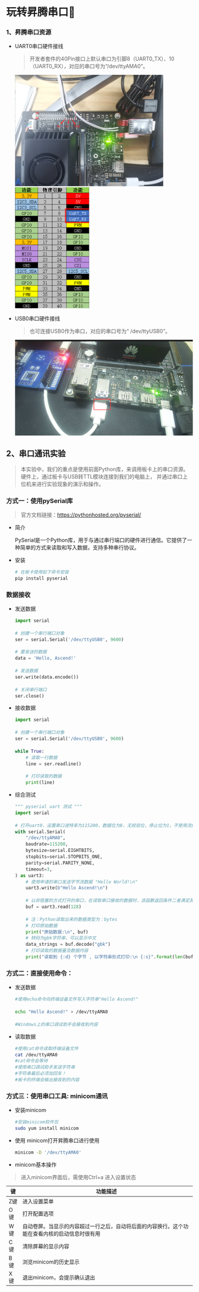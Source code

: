 ﻿# 玩转昇腾串口🗽

### 1、昇腾串口资源

- UART0串口硬件接线
  >开发者套件的40Pin接口上默认串口为引脚8（UART0_TX）、10（UART0_RX），对应的串口号为“/dev/ttyAMA0”。

  <img src="../../img/串口接线实物图.png" width = "400" >
  <a href="https://www.hiascend.com/document/detail/zh/Atlas200IDKA2DeveloperKit/23.0.RC2/Hardware%20Interfaces/hiug/hiug_0017.html">
    <img src="../../img/40pin.png" width = "200">
  </a>

- USB0串口硬件接线
  >也可连接USB0作为串口，对应的串口号为“ /dev/ttyUSB0”。

  <img src="../../img/usb0.png" width = "500">


## 2、串口通讯实验
>本实验中，我们的重点是使用前面Python库，来调用板卡上的串口资源。硬件上，通过板卡与USB转TTL模块连接到我们的电脑上， 并通过串口上位机来进行实验现象的演示和操作。

### 方式一：使用pySerial库
>官方文档链接：https://pythonhosted.org/pyserial/

- 简介

  PySerial是一个Python库，用于与通过串行端口的硬件进行通信。它提供了一种简单的方式来读取和写入数据，支持多种串行协议。

-  安装

    ```bash
    # 在板卡使用如下命令安装
    pip install pyserial
    ```

### 数据接收

- 发送数据

  ```python
  import serial

  # 创建一个串行端口对象
  ser = serial.Serial('/dev/ttyUSB0', 9600)

  # 要发送的数据
  data = 'Hello, Ascend!'

  # 发送数据
  ser.write(data.encode())

  # 关闭串行端口
  ser.close()
  ```

- 接收数据

  ```python
  import serial

  # 创建一个串行端口对象
  ser = serial.Serial('/dev/ttyUSB0', 9600)

  while True:
      # 读取一行数据
      line = ser.readline()

      # 打印读取的数据
      print(line)
  ```

- 综合测试

  ```python
  """ pyserial uart 测试 """
  import serial

  # 打开uart0，设置串口波特率为115200，数据位为8，无校验位，停止位为1，不使用流控制，以非阻塞模式打开串口，等待时间为3s
  with serial.Serial(
      "/dev/ttyAMA0",
      baudrate=115200,
      bytesize=serial.EIGHTBITS,
      stopbits=serial.STOPBITS_ONE,
      parity=serial.PARITY_NONE,
      timeout=3,
  ) as uart3:
      # 使用申请的串口发送字节流数据 "Hello World!\n"
      uart3.write(b"Hello Ascend!\n")

      # 以非阻塞的方式打开的串口，在读取串口接收的数据时，该函数返回条件二者满足其一，一、读取到128个字节，二、读取时间超过1秒
      buf = uart3.read(128)

      # 注：Python读取出来的数据类型为：bytes
      # 打印原始数据
      print("原始数据:\n", buf)
      # 转码为gbk字符串，可以显示中文
      data_strings = buf.decode("gbk")
      # 打印读取的数据量及数据内容
      print("读取到 {:d} 个字节 , 以字符串形式打印:\n {:s}".format(len(buf), data_strings))
  ```

### 方式二：直接使用命令：

- 发送数据

  ```bash
  #使用echo命令向终端设备文件写入字符串"Hello Ascend!"

  echo "Hello Ascend!" > /dev/ttyAMA0

  #Windows上的串口调试助手会接收到内容
  ```

- 读取数据

  ```bash
  #使用cat命令读取终端设备文件
  cat /dev/ttyAMA0
  #cat命令会等待
  #使用串口调试助手发送字符串
  #字符串最后必须加回车！
  #板卡的终端会输出接收到的内容
  ```



### 方式三：使用串口工具: minicom通讯

- 安装minicom

  ```bash
  #安装minicom软件包
  sudo yum install minicom
  ```

- 使用 minicom打开昇腾串口进行使用

  ```bash
  minicom -D '/dev/ttyAMA0'
  ```

- minicom基本操作
>进入minicom界面后，需使用Ctrl+a 进入设置状态

  | 键  | 功能描述 |
  | --- | --- |
  | Z键 | 进入设置菜单 |
  | O键 | 打开配置选项 |
  | W键 | 自动卷屏。当显示的内容超过一行之后，自动将后面的内容换行。这个功能在查看内核的启动信息时很有用 |
  | C键 | 清除屏幕的显示内容 |
  | B键 | 浏览minicom的历史显示 |
  | X键 | 退出minicom，会提示确认退出 |
